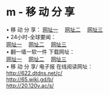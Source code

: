 # m - 移 动 分 享
&#8226; 移 动 分 享：
<a href="http://622.dtdns.net/c/" target="_blank">网址一</a>
　<a href="http://65.wiki.gd/b/" target="_blank">网址二</a>
　<a href="http://20.120v.ac/s/" target="_blank">网址三</a>
　<br />
&#8226; 24小时-全球要闻：<br /> 
<a href="http://622.dtdns.net/read/go/n1.html" target="_blank">网址一</a>
　<a href="http://65.wiki.gd/read/go/n1.html" target="_blank">网址二</a>
　<a href="http://20.120v.ac/read/go/n1.html" target="_blank">网址三</a>
　<br />
&#8226; 翻一墙一软一件 下载网址：<br /> 
<a href="http://622.dtdns.net/read/go/f1.html" target="_blank">网址一</a>
　<a href="http://65.wiki.gd/read/go/f2.html" target="_blank">网址二</a>
　<a href="http://20.120v.ac/read/go/f3.html" target="_blank">网址三</a>
<br />
&#8226; 移 动 分 享/ 电子报 在线阅读网址：<br />
<a href="http://622.dtdns.net/c/" target="_blank">http://622.dtdns.net/c/</a><br />
<a href="http://65.wiki.gd/b/" target="_blank">http://65.wiki.gd/b/</a><br />
<a href="http://20.120v.ac/s/" target="_blank">http://20.120v.ac/s/</a><br />

